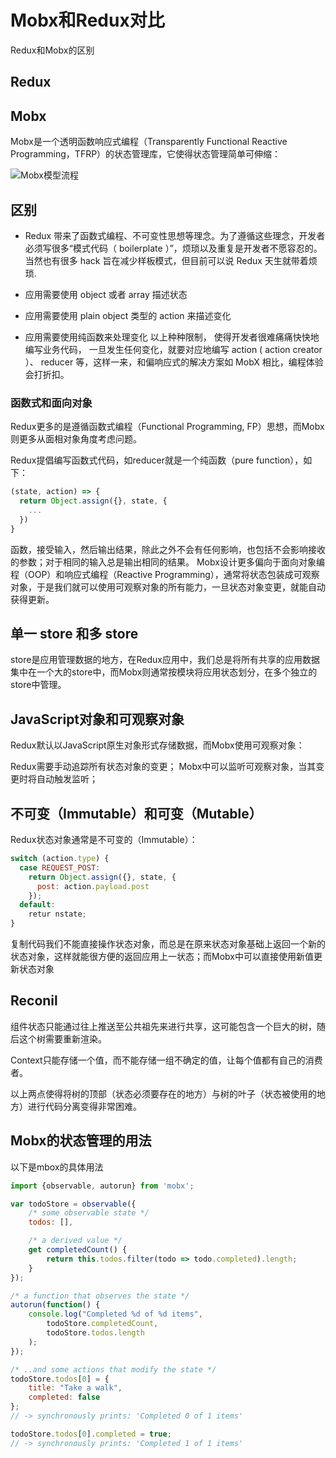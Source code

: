 # Mobx和Redux对比

   Redux和Mobx的区别

## Redux

## Mobx

Mobx是一个透明函数响应式编程（Transparently Functional Reactive Programming，TFRP）的状态管理库，它使得状态管理简单可伸缩：

![Mobx模型流程](https://tva1.sinaimg.cn/large/007S8ZIlgy1gj6rrgl9zyj31330dfjsl.jpg)

## 区别

* Redux 带来了函数式编程、不可变性思想等理念。为了遵循这些理念，开发者必须写很多“模式代码（ boilerplate ）”，烦琐以及重复是开发者不愿容忍的。当然也有很多 hack 旨在减少样板模式，但目前可以说 Redux 天生就带着烦琐.

* 应用需要使用 object 或者 array 描述状态
* 应用需要使用 plain object 类型的 action 来描述变化
* 应用需要使用纯函数来处理变化
以上种种限制， 使得开发者很难痛痛快快地编写业务代码， 一旦发生任何变化，就要对应地编写 action ( action creator ）、 reducer 等，这样一来，和偏响应式的解决方案如 MobX 相比，编程体验会打折扣。

### 函数式和面向对象

Redux更多的是遵循函数式编程（Functional Programming, FP）思想，而Mobx则更多从面相对象角度考虑问题。

Redux提倡编写函数式代码，如reducer就是一个纯函数（pure function），如下：

```js
(state, action) => {
  return Object.assign({}, state, {
    ...
  })
}
```

函数，接受输入，然后输出结果，除此之外不会有任何影响，也包括不会影响接收的参数；对于相同的输入总是输出相同的结果。
Mobx设计更多偏向于面向对象编程（OOP）和响应式编程（Reactive Programming），通常将状态包装成可观察对象，于是我们就可以使用可观察对象的所有能力，一旦状态对象变更，就能自动获得更新。

## 单一 store 和多 store

store是应用管理数据的地方，在Redux应用中，我们总是将所有共享的应用数据集中在一个大的store中，而Mobx则通常按模块将应用状态划分，在多个独立的store中管理。

## JavaScript对象和可观察对象

Redux默认以JavaScript原生对象形式存储数据，而Mobx使用可观察对象：

Redux需要手动追踪所有状态对象的变更；
Mobx中可以监听可观察对象，当其变更时将自动触发监听；

## 不可变（Immutable）和可变（Mutable）

Redux状态对象通常是不可变的（Immutable）：

```js
switch (action.type) {
  case REQUEST_POST:
  	return Object.assign({}, state, {
      post: action.payload.post
  	});
  default:
    retur nstate;
}
```

复制代码我们不能直接操作状态对象，而总是在原来状态对象基础上返回一个新的状态对象，这样就能很方便的返回应用上一状态；而Mobx中可以直接使用新值更新状态对象

## Reconil

组件状态只能通过往上推送至公共祖先来进行共享，这可能包含一个巨大的树，随后这个树需要重新渲染。

Context只能存储一个值，而不能存储一组不确定的值，让每个值都有自己的消费者。

以上两点使得将树的顶部（状态必须要存在的地方）与树的叶子（状态被使用的地方）进行代码分离变得非常困难。

## Mobx的状态管理的用法

以下是mbox的具体用法

```js
import {observable, autorun} from 'mobx';

var todoStore = observable({
    /* some observable state */
    todos: [],

    /* a derived value */
    get completedCount() {
        return this.todos.filter(todo => todo.completed).length;
    }
});

/* a function that observes the state */
autorun(function() {
    console.log("Completed %d of %d items",
        todoStore.completedCount,
        todoStore.todos.length
    );
});

/* ..and some actions that modify the state */
todoStore.todos[0] = {
    title: "Take a walk",
    completed: false
};
// -> synchronously prints: 'Completed 0 of 1 items'

todoStore.todos[0].completed = true;
// -> synchronously prints: 'Completed 1 of 1 items'
```
